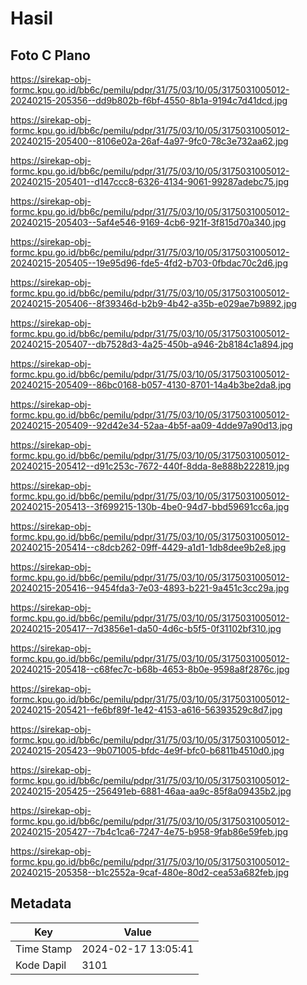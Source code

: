 # Hasil

## Foto C Plano

https://sirekap-obj-formc.kpu.go.id/bb6c/pemilu/pdpr/31/75/03/10/05/3175031005012-20240215-205356--dd9b802b-f6bf-4550-8b1a-9194c7d41dcd.jpg

https://sirekap-obj-formc.kpu.go.id/bb6c/pemilu/pdpr/31/75/03/10/05/3175031005012-20240215-205400--8106e02a-26af-4a97-9fc0-78c3e732aa62.jpg

https://sirekap-obj-formc.kpu.go.id/bb6c/pemilu/pdpr/31/75/03/10/05/3175031005012-20240215-205401--d147ccc8-6326-4134-9061-99287adebc75.jpg

https://sirekap-obj-formc.kpu.go.id/bb6c/pemilu/pdpr/31/75/03/10/05/3175031005012-20240215-205403--5af4e546-9169-4cb6-921f-3f815d70a340.jpg

https://sirekap-obj-formc.kpu.go.id/bb6c/pemilu/pdpr/31/75/03/10/05/3175031005012-20240215-205405--19e95d96-fde5-4fd2-b703-0fbdac70c2d6.jpg

https://sirekap-obj-formc.kpu.go.id/bb6c/pemilu/pdpr/31/75/03/10/05/3175031005012-20240215-205406--8f39346d-b2b9-4b42-a35b-e029ae7b9892.jpg

https://sirekap-obj-formc.kpu.go.id/bb6c/pemilu/pdpr/31/75/03/10/05/3175031005012-20240215-205407--db7528d3-4a25-450b-a946-2b8184c1a894.jpg

https://sirekap-obj-formc.kpu.go.id/bb6c/pemilu/pdpr/31/75/03/10/05/3175031005012-20240215-205409--86bc0168-b057-4130-8701-14a4b3be2da8.jpg

https://sirekap-obj-formc.kpu.go.id/bb6c/pemilu/pdpr/31/75/03/10/05/3175031005012-20240215-205409--92d42e34-52aa-4b5f-aa09-4dde97a90d13.jpg

https://sirekap-obj-formc.kpu.go.id/bb6c/pemilu/pdpr/31/75/03/10/05/3175031005012-20240215-205412--d91c253c-7672-440f-8dda-8e888b222819.jpg

https://sirekap-obj-formc.kpu.go.id/bb6c/pemilu/pdpr/31/75/03/10/05/3175031005012-20240215-205413--3f699215-130b-4be0-94d7-bbd59691cc6a.jpg

https://sirekap-obj-formc.kpu.go.id/bb6c/pemilu/pdpr/31/75/03/10/05/3175031005012-20240215-205414--c8dcb262-09ff-4429-a1d1-1db8dee9b2e8.jpg

https://sirekap-obj-formc.kpu.go.id/bb6c/pemilu/pdpr/31/75/03/10/05/3175031005012-20240215-205416--9454fda3-7e03-4893-b221-9a451c3cc29a.jpg

https://sirekap-obj-formc.kpu.go.id/bb6c/pemilu/pdpr/31/75/03/10/05/3175031005012-20240215-205417--7d3856e1-da50-4d6c-b5f5-0f31102bf310.jpg

https://sirekap-obj-formc.kpu.go.id/bb6c/pemilu/pdpr/31/75/03/10/05/3175031005012-20240215-205418--c68fec7c-b68b-4653-8b0e-9598a8f2876c.jpg

https://sirekap-obj-formc.kpu.go.id/bb6c/pemilu/pdpr/31/75/03/10/05/3175031005012-20240215-205421--fe6bf89f-1e42-4153-a616-56393529c8d7.jpg

https://sirekap-obj-formc.kpu.go.id/bb6c/pemilu/pdpr/31/75/03/10/05/3175031005012-20240215-205423--9b071005-bfdc-4e9f-bfc0-b6811b4510d0.jpg

https://sirekap-obj-formc.kpu.go.id/bb6c/pemilu/pdpr/31/75/03/10/05/3175031005012-20240215-205425--256491eb-6881-46aa-aa9c-85f8a09435b2.jpg

https://sirekap-obj-formc.kpu.go.id/bb6c/pemilu/pdpr/31/75/03/10/05/3175031005012-20240215-205427--7b4c1ca6-7247-4e75-b958-9fab86e59feb.jpg

https://sirekap-obj-formc.kpu.go.id/bb6c/pemilu/pdpr/31/75/03/10/05/3175031005012-20240215-205358--b1c2552a-9caf-480e-80d2-cea53a682feb.jpg


## Metadata

| Key        | Value               |
| ---------- | ------------------- |
| Time Stamp | 2024-02-17 13:05:41 |
| Kode Dapil | 3101                |



